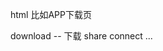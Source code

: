 <!--
 * @Author: your name
 * @Date: 2021-08-17 10:51:03
 * @LastEditTime: 2021-08-17 10:51:18
 * @LastEditors: Please set LastEditors
 * @Description: In User Settings Edit
 * @FilePath: /ticai-ui-individual-uni/src/statics/images/README.md
-->
html
比如APP下载页

download -- 下载
share
connect
...
